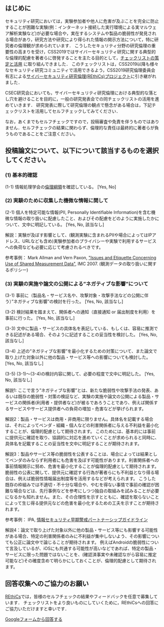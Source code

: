 ## はじめに

セキュリティ研究においては，実験参加者や他人に危害が及ぶことを完全に防止することが困難な実験(例：インターネット接続した実行環境による実マルウェア解析実験など)が必要な場合や，実在するシステムや製品の脆弱性が発見される場合があり，研究方法や研究により得られた情報の開示方法について，特に研究者の倫理観が求められています．
こうしたセキュリティ分野の研究倫理の重要性の高まりを受け，CSS2019ではサイバーセキュリティ研究に関する典型的な倫理的配慮を著者らに啓発することを主たる目的として，[チェックリストの策定と活用](http://www.iwsec.org/css/2019/ethics_list.html)
に取り組んできました．
このチェックリストは，CSS2019以降も様々なセキュリティ研究コミュニティで活用できるよう，CSS2019研究倫理委員会有志による[サイバーセキュリティ研究倫理(REthiCs)プロジェクト](https://github.com/REthiCs/checklist/blob/master/README.ja.md)に引き継がれました．

CSEC研究会においても，サイバーセキュリティ研究倫理における典型的な落とし穴を避けることを目的に，一般の研究発表会での同チェックリストの活用を進めていきます．
研究発表に際して研究倫理の観点で懸念がある場合は，下記チェックリストを活用してセルフチェックしてみてください．

なお，あくまでもセルフチェックですので，投稿審査や免責を伴うものではありません．セルフチェックの結果に関わらず、倫理的な責任は最終的に著者らが負うものであることをご注意ください。

## 投稿論文について、以下について該当するものを選択してください。

### (1) 基本的確認
(1-1) 情報処理学会の[倫理綱領](https://www.ipsj.or.jp/ipsjcode.html)を確認している。
[Yes, No]


<!--
- [ ] Yes
- [ ] No
-->

<!--
(1-2) 研究・実験に用いた製品やサービスの使用許諾書等に記載されているセキュリティ評価や分析について関連する条項を確認した。 
[Yes, No, 該当なし]

- [ ] Yes
- [ ] No
- [ ] 該当なし
-->

### (2) 実験のために収集した機微な情報に関して
(2-1) 個人を特定可能な情報(PII, Personally Identifiable Information)を含む機微な情報の取り扱いに配慮したこと、およびその配慮をどのように実施したかについて、文中に明記している。
[Yes, No, 該当なし]

<!--
- [ ] Yes
- [ ] No
- [ ] 該当なし
-->

解説：実験が及ぼす影響として、(観測実験に含まれるPIIや場合によってはIPアドレス、URLなども含め)実験参加者のプライバシーや実験で利用するサービスへの負荷なども必要に応じて考慮されるべきです。

参考事例：
Mark Allman and Vern Paxon, ["Issues and Etiquette Concerning Use of Shared Measurement Data"](http://conferences.sigcomm.org/imc/2007/papers/imc80.pdf), IMC 2007. (観測データの取り扱いに関するポリシー)

### (3) 実験の実施や論文の公開による”ネガティブな影響”について

(3-1) 事前に（製品名・サービス名や、攻撃対象・攻撃手法などの公開に伴う）”ネガティブな影響”の検討を行った。
[Yes, No, 該当なし]

<!--
- [ ] Yes
- [ ] No
- [ ] 該当なし
-->


(3-2) 検討結果を踏まえて、関係者への通知（直接通知 or 届出制度を利用）を事前に行った。
[Yes, No, 該当なし]

<!--
- [ ] Yes
- [ ] No
- [ ] 該当なし
-->

(3-3) 文中に製品・サービスの具体名を表記している、もしくは、容易に推測できる記述がある場合、そのように記述することの妥当性を検討した。
[Yes, No, 該当なし]

<!--
- [ ] Yes
- [ ] No
- [ ] 該当なし
-->

(3-4) 上述の“ネガティブな影響”を最小化するための対策について、また論文で取り上げた対象以外に他の製品・サービス等への影響についても検討した。
[Yes, No, 該当なし]

<!--
- [ ] Yes
- [ ] No
- [ ] 該当なし
-->

(3-5) (3-1)〜(3-4)の検討内容に関して、必要の程度で文中に明記した。
[Yes, No, 該当なし]

<!--
- [ ] Yes
- [ ] No
- [ ] 該当なし
-->

解説1: ここで言う”ネガティブな影響”とは、新たな脆弱性や攻撃手法の発表、あるいは既存の脆弱性・対策の検証など、実験の実施や論文の公開による製品・サービスの関係者(利用者・提供者など)が被るであろうことであり、例えば関係するサービスやサービス提供者への負荷の増加・危害などが挙げられます。


解説2：製品・サービスは商用・非商用に限りません。具体名を記載する場合は、それによってベンダ・組織・個人などの利害関係者に与える不利益を最小化することが、倫理的配慮として期待されます。
このためには、基本的には事前に提供元に確認を取り、協調的に対応を進めていくことが求められると同時に、具体名を記載することの妥当性を文中に明記することが期待されます。

解説3：製品やサービス等の脆弱性を公表することは、場合によっては結果としてベンダのみならず利用者にも危害を及ぼす可能性があります。利害関係者への事前情報開示に努め、危害を最小化することが倫理的配慮として期待されます。
脆弱性の公表に関して、提供元に確認する行為が著者らにも不利益となり得る場合は、例えば脆弱性情報届出制度等を活用するなどが考えられます。
こうした既存の枠組みでは不適切・不十分な場合や、やむを得ない事情で事前の確認が困難な場合などは、先行事例などを参考にしつつ独自の取組みを試みることが必要になるかも知れません。また、その合理性を示すとともに、確認を取らないことによって生じ得る提供元などの危害を最小化するための工夫を示すことが期待されます。

参考事例：
IPA, [情報セキュリティ早期警戒パートナーシップガイドライン](https://www.ipa.go.jp/security/ciadr/partnership_guide.html) 

解説4：論文で取り上げた対象以外に他の製品・サービス等にも影響する可能性がある場合、特定の利害関係者のみに不利益が集中しないよう、その影響についても公正に論文中で論じることが期待されます。
例えばAndroidの脆弱性について言及しているが、iOSにも共通する可能性が高いなどであれば、特定の製品・サービスに限った問題ではないことを、(確認済事実や未確認ながら容易に推定可能など)その確度含めて明らかにしておくことが、倫理的配慮として期待されます。

## 回答収集へのご協力のお願い
[REthiCs](https://github.com/REthiCs/checklist/blob/master/README.ja.md)では，皆様のセルフチェックの結果やフィードバックを任意で募集しています．
チェックリストをより良いものにしていくために，REthiCsへの回答にご協力いただけますと幸いです．

[Googleフォームから回答する](https://docs.google.com/forms/d/e/1FAIpQLSciTTbozRq91YVDcmJ2RImyxpcpyeIktsOwMnhWMbX274GTtg/viewform)
